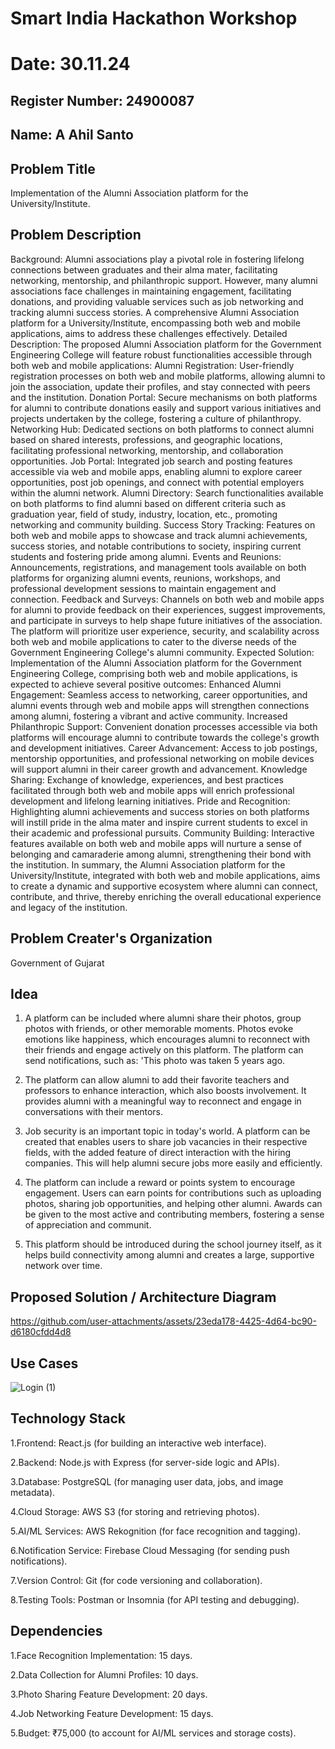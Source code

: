 # Smart India Hackathon Workshop
# Date: 30.11.24
## Register Number: 24900087
## Name: A Ahil Santo
## Problem Title
Implementation of the Alumni Association platform for the University/Institute.
## Problem Description
Background: Alumni associations play a pivotal role in fostering lifelong connections between graduates and their alma mater, facilitating networking, mentorship, and philanthropic support. However, many alumni associations face challenges in maintaining engagement, facilitating donations, and providing valuable services such as job networking and tracking alumni success stories. A comprehensive Alumni Association platform for a University/Institute, encompassing both web and mobile applications, aims to address these challenges effectively. Detailed Description: The proposed Alumni Association platform for the Government Engineering College will feature robust functionalities accessible through both web and mobile applications: Alumni Registration: User-friendly registration processes on both web and mobile platforms, allowing alumni to join the association, update their profiles, and stay connected with peers and the institution. Donation Portal: Secure mechanisms on both platforms for alumni to contribute donations easily and support various initiatives and projects undertaken by the college, fostering a culture of philanthropy. Networking Hub: Dedicated sections on both platforms to connect alumni based on shared interests, professions, and geographic locations, facilitating professional networking, mentorship, and collaboration opportunities. Job Portal: Integrated job search and posting features accessible via web and mobile apps, enabling alumni to explore career opportunities, post job openings, and connect with potential employers within the alumni network. Alumni Directory: Search functionalities available on both platforms to find alumni based on different criteria such as graduation year, field of study, industry, location, etc., promoting networking and community building. Success Story Tracking: Features on both web and mobile apps to showcase and track alumni achievements, success stories, and notable contributions to society, inspiring current students and fostering pride among alumni. Events and Reunions: Announcements, registrations, and management tools available on both platforms for organizing alumni events, reunions, workshops, and professional development sessions to maintain engagement and connection. Feedback and Surveys: Channels on both web and mobile apps for alumni to provide feedback on their experiences, suggest improvements, and participate in surveys to help shape future initiatives of the association. The platform will prioritize user experience, security, and scalability across both web and mobile applications to cater to the diverse needs of the Government Engineering College's alumni community. Expected Solution: Implementation of the Alumni Association platform for the Government Engineering College, comprising both web and mobile applications, is expected to achieve several positive outcomes: Enhanced Alumni Engagement: Seamless access to networking, career opportunities, and alumni events through web and mobile apps will strengthen connections among alumni, fostering a vibrant and active community. Increased Philanthropic Support: Convenient donation processes accessible via both platforms will encourage alumni to contribute towards the college's growth and development initiatives. Career Advancement: Access to job postings, mentorship opportunities, and professional networking on mobile devices will support alumni in their career growth and advancement. Knowledge Sharing: Exchange of knowledge, experiences, and best practices facilitated through both web and mobile apps will enrich professional development and lifelong learning initiatives. Pride and Recognition: Highlighting alumni achievements and success stories on both platforms will instill pride in the alma mater and inspire current students to excel in their academic and professional pursuits. Community Building: Interactive features available on both web and mobile apps will nurture a sense of belonging and camaraderie among alumni, strengthening their bond with the institution. In summary, the Alumni Association platform for the University/Institute, integrated with both web and mobile applications, aims to create a dynamic and supportive ecosystem where alumni can connect, contribute, and thrive, thereby enriching the overall educational experience and legacy of the institution.
## Problem Creater's Organization
Government of Gujarat

## Idea

1. A platform can be included where alumni share their photos, group photos with friends, or other memorable moments. Photos evoke emotions like happiness, which encourages alumni to reconnect with their friends and engage actively on this platform. The platform can send notifications, such as: 'This photo was taken 5 years ago.

2. The platform can allow alumni to add their favorite teachers and professors to enhance interaction, which also boosts involvement. It provides alumni with a meaningful way to reconnect and engage in conversations with their mentors.

3. Job security is an important topic in today's world. A platform can be created that enables users to share job vacancies in their respective fields, with the added feature of direct interaction with the hiring companies. This will help alumni secure jobs more easily and efficiently.

4. The platform can include a reward or points system to encourage engagement. Users can earn points for contributions such as uploading photos, sharing job opportunities, and helping other alumni. Awards can be given to the most active and contributing members, fostering a sense of appreciation and communit.

5. This platform should be introduced during the school journey itself, as it helps build connectivity among alumni and creates a large, supportive network over time.

## Proposed Solution / Architecture Diagram

https://github.com/user-attachments/assets/23eda178-4425-4d64-bc90-d6180cfdd4d8

## Use Cases

![Login (1)](https://github.com/user-attachments/assets/bd7ef0cc-7329-4779-b2e0-057457d5c5c4)


## Technology Stack
1.Frontend: React.js (for building an interactive web interface).

2.Backend: Node.js with Express (for server-side logic and APIs).

3.Database: PostgreSQL (for managing user data, jobs, and image metadata).

4.Cloud Storage: AWS S3 (for storing and retrieving photos).

5.AI/ML Services: AWS Rekognition (for face recognition and tagging).

6.Notification Service: Firebase Cloud Messaging (for sending push notifications).

7.Version Control: Git (for code versioning and collaboration).

8.Testing Tools: Postman or Insomnia (for API testing and debugging).


## Dependencies

1.Face Recognition Implementation: 15 days.

2.Data Collection for Alumni Profiles: 10 days.

3.Photo Sharing Feature Development: 20 days.

4.Job Networking Feature Development: 15 days.

5.Budget: ₹75,000 (to account for AI/ML services and storage costs).
